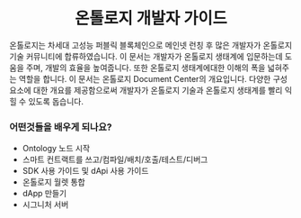 
<h1 align="center">온톨로지 개발자 가이드</h1>

온톨로지는 차세대 고성능 퍼블릭 블록체인으로 메인넷 런칭 후 많은 개발자가 온톨로지 기술 커뮤니티에 합류하였습니다.
이 문서는 개발자가 온톨로지 생태계에 입문하는데 도움을 주며, 개발의 효율을 높여줍니다. 또한 온톨로지 생태계에대한 이해의 폭을 넓혀주는 역할을 합니다. 
이 문서는 온톨로지 Document Center의 개요입니다. 다양한 구성 요소에 대한 개요를 제공함으로써 개발자가 온톨로지 기술과 온톨로지 생태계를 빨리 익힐 수 있도록 돕습니다.


### 어떤것들을 배우게 되나요?

* Ontology 노드 시작
* 스마트 컨트랙트를 쓰고/컴파일/배치/호출/테스트/디버그
* SDK 사용 가이드 및 dApi 사용 가이드
* 온톨로지 월렛 통합
* dApp 만들기
* 시그니처 서버

